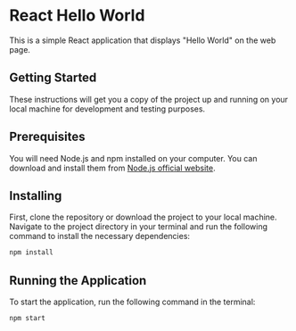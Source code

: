 # React Hello World

This is a simple React application that displays "Hello World" on the web page.

## Getting Started

These instructions will get you a copy of the project up and running on your local machine for development and testing purposes.

## Prerequisites

You will need Node.js and npm installed on your computer. You can download and install them from [Node.js official website](https://nodejs.org/).

## Installing

First, clone the repository or download the project to your local machine. Navigate to the project directory in your terminal and run the following command to install the necessary dependencies:

```bash
npm install
```

## Running the Application

To start the application, run the following command in the terminal:

```bash
npm start
```

